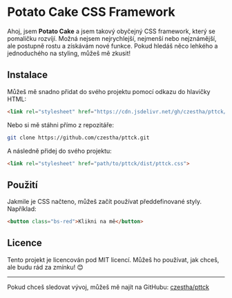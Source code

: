 # Potato Cake CSS Framework

Ahoj, jsem **Potato Cake** a jsem takový obyčejný CSS framework, který se pomaličku rozvíjí. Možná nejsem nejrychlejší, nejmenší nebo nejznámější, ale postupně rostu a získávám nové funkce. Pokud hledáš něco lehkého a jednoduchého na styling, můžeš mě zkusit!

## Instalace

Můžeš mě snadno přidat do svého projektu pomocí odkazu do hlavičky HTML:

```html
<link rel="stylesheet" href="https://cdn.jsdelivr.net/gh/czestha/pttck/dist/pttck.css">
```

Nebo si mě stáhni přímo z repozitáře:

```sh
git clone https://github.com/czestha/pttck.git
```

A následně přidej do svého projektu:

```html
<link rel="stylesheet" href="path/to/pttck/dist/pttck.css">
```

## Použití

Jakmile je CSS načteno, můžeš začít používat předdefinované styly. Například:

```html
<button class="bs-red">Klikni na mě</button>
```

## Licence

Tento projekt je licencován pod MIT licencí. Můžeš ho používat, jak chceš, ale budu rád za zmínku! 😊

---

Pokud chceš sledovat vývoj, můžeš mě najít na GitHubu: [czestha/pttck](https://github.com/czestha/pttck)

